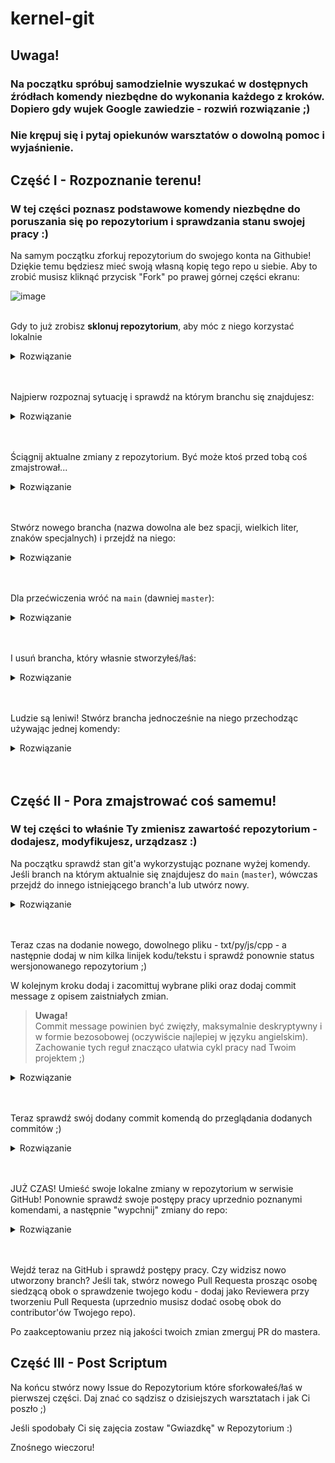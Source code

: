 # kernel-git

## Uwaga!
### Na początku spróbuj samodzielnie wyszukać w dostępnych źródłach komendy niezbędne do wykonania każdego z kroków. Dopiero gdy wujek Google zawiedzie - rozwiń rozwiązanie ;) 
### Nie krępuj się i pytaj opiekunów warsztatów o dowolną pomoc i wyjaśnienie. 

## Część I - Rozpoznanie terenu!
### W tej części poznasz podstawowe komendy niezbędne do poruszania się po repozytorium i sprawdzania stanu swojej pracy :) 

Na samym początku zforkuj repozytorium do swojego konta na Githubie! Dziękie temu będziesz mieć swoją własną kopię tego repo u siebie.
Aby to zrobić musisz kliknąć przycisk "Fork" po prawej górnej części ekranu:

![image](https://user-images.githubusercontent.com/5701304/138130291-17e40ddf-b00d-4d1a-85c7-eda738e72057.png)

<br>Gdy to już zrobisz <b>sklonuj repozytorium</b>, aby móc z niego korzystać lokalnie
<details><summary>Rozwiązanie</summary>
<p>

```bash
git clone https://github.com/<nazwa-twojego-konta-na-githubie>/kernel-git.git
```
</p>
</details>
<br><br>

Najpierw rozpoznaj sytuację i sprawdź na którym branchu się znajdujesz:
<details><summary>Rozwiązanie</summary>
<p>

```bash
git status
git branch
```
</p>
</details>
<br><br>

Ściągnij aktualne zmiany z repozytorium. Być może ktoś przed tobą coś zmajstrował...
<details><summary>Rozwiązanie</summary>
<p>

```bash
git fetch
git pull
```
</p>
</details>
<br><br>

Stwórz nowego brancha (nazwa dowolna ale bez spacji, wielkich liter, znaków specjalnych) i przejdź na niego:
<details><summary>Rozwiązanie</summary>
<p>

```bash
git branch <nazwa-brancha>
git checkout <nazwa-brancha>
```
</p>
</details>
<br><br>


Dla przećwiczenia wróć na `main` (dawniej `master`):
<details><summary>Rozwiązanie</summary>
<p>

```bash
git checkout master
```
</p>
</details>
<br><br>


I usuń brancha, który własnie stworzyłeś/łaś:
<details><summary>Rozwiązanie</summary>
<p>

```bash
git branch -D <nazwa-brancha>
```
</p>
</details>
<br><br>

Ludzie są leniwi! Stwórz brancha jednocześnie na niego przechodząc używając jednej komendy:
<details><summary>Rozwiązanie</summary>
<p>

```bash
git checkout -b <nazwa-brancha>
```
</p>
</details>
<br><br>

## Część II - Pora zmajstrować coś samemu!
### W tej części to właśnie Ty zmienisz zawartość repozytorium - dodajesz, modyfikujesz, urządzasz :)  

Na początku sprawdź stan git'a wykorzystując poznane wyżej komendy. Jeśli branch na którym aktualnie się znajdujesz do `main` (`master`), wówczas przejdź do innego istniejącego branch'a lub utwórz nowy.
<details><summary>Rozwiązanie</summary>
<p>

`git status`, `git branch`

</p>
</details>
<br><br>


Teraz czas na dodanie nowego, dowolnego pliku - txt/py/js/cpp - a następnie dodaj w nim kilka linijek kodu/tekstu i sprawdź ponownie status wersjonowanego repozytorium ;) 

W kolejnym kroku dodaj i zacomittuj wybrane pliki oraz dodaj commit message z opisem zaistniałych zmian. 
> <b>Uwaga!</b><br> 
> Commit message powinien być zwięzły, maksymalnie deskryptywny i w formie bezosobowej (oczywiście najlepiej w języku angielskim). Zachowanie tych reguł znacząco ułatwia cykl pracy nad Twoim projektem ;) 
   
<details><summary>Rozwiązanie</summary>
<p>

```bash
git add <PATH_TO_FILE>
git commit -m <MESSAGE_WRITTEN_IN_QUOTES>
```
Wyjście z trybu przeglądania commitów - literka `q`.

</p>
</details>
<br><br>

Teraz sprawdź swój dodany commit komendą do przeglądania dodanych commitów ;)   
<details><summary>Rozwiązanie</summary>
<p>

```bash
git log
```
Wyjście z trybu przeglądania commitów - literka `q`.

</p>
</details>
<br><br>

JUŻ CZAS! 
Umieść swoje lokalne zmiany w repozytorium w serwisie GitHub! Ponownie sprawdź swoje postępy pracy uprzednio poznanymi komendami, a następnie "wypchnij" zmiany do repo:
<details><summary>Rozwiązanie</summary>
<p>

```bash
git push origin <nazwa-brancha>
```

</p>
</details>
<br><br>


Wejdź teraz na GitHub i sprawdź postępy pracy. Czy widzisz nowo utworzony branch? Jeśli tak, stwórz nowego Pull Requesta prosząc osobę siedzącą obok o sprawdzenie twojego kodu - dodaj jako Reviewera przy tworzeniu Pull Requesta (uprzednio musisz dodać osobę obok do contributor'ów Twojego repo).

Po zaakceptowaniu przez nią jakości twoich zmian zmerguj PR do mastera.


## Część III - Post Scriptum

Na końcu stwórz nowy Issue do Repozytorium które sforkowałeś/łaś w pierwszej części. Daj znać co sądzisz o dzisiejszych warsztatach i jak Ci poszło ;) 

Jeśli spodobały Ci się zajęcia zostaw "Gwiazdkę" w Repozytorium :) 

Znośnego wieczoru! 
